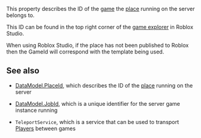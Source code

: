 This property describes the ID of the [game](https://developer.roblox.com/search#stq=Multi%20Place%20Games) the [place](https://developer.roblox.com/search#stq=Place) running on the server belongs to.

This ID can be found in the top right corner of the [game explorer][1] in Roblox Studio.

When using Roblox Studio, if the place has not been published to Roblox then the GameId will correspond with the template being used.

[1]: https://www.robloxdev.com/resources/studio/Game-Explorer

## See also

 - [DataModel.PlaceId](https://developer.roblox.com/api-reference/property/DataModel/PlaceId), which describes the ID of the [place](https://developer.roblox.com/search#stq=Place) running on the server

 - [DataModel.JobId](https://developer.roblox.com/api-reference/property/DataModel/JobId), which is a unique identifier for the server game instance running

 - `TeleportService`, which is a service that can be used to transport [Players](https://developer.roblox.com/api-reference/class/Player) between games